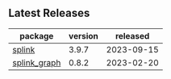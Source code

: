 ## Latest Releases
| package | version | released |
|--------------|-----------|-------------|
| [splink](https://github.com/moj-analytical-services/splink) | 3.9.7 | 2023-09-15 |
| [splink_graph](https://github.com/moj-analytical-services/splink_graph) | 0.8.2 | 2023-02-20 |
